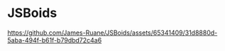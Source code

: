 # JSBoids

  

https://github.com/James-Ruane/JSBoids/assets/65341409/31d8880d-5aba-494f-b61f-b79dbd72c4a6


